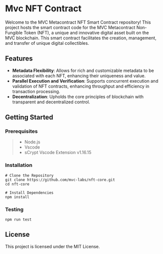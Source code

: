 # Mvc NFT Contract
Welcome to the MVC Metacontract NFT Smart Contract repository! This project hosts the smart contract code for the MVC Metacontract Non-Fungible Token (NFT), a unique and innovative digital asset built on the MVC blockchain. This smart contract facilitates the creation, management, and transfer of unique digital collectibles.

## Features
- **Metadata Flexibility**: Allows for rich and customizable metadata to be associated with each NFT, enhancing their uniqueness and value.
- **Parallel Execution and Verification**: Supports concurrent execution and validation of NFT contracts, enhancing throughput and efficiency in transaction processing.
- **Decentralization**: Upholds the core principles of blockchain with transparent and decentralized control.

## Getting Started

### Prerequisites
> * Node.js
> * Vscode
> * sCrypt Vscode Extension v1.16.15

### Installation
```
# Clone the Repository
git clone https://github.com/mvc-labs/nft-core.git
cd nft-core

# Install Dependencies
npm install
```

### Testing

```npm run test```

## License

This project is licensed under the MIT License.